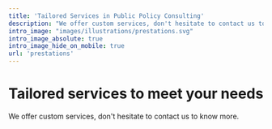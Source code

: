 ```yaml
---
title: 'Tailored Services in Public Policy Consulting'
description: "We offer custom services, don't hesitate to contact us to know more."
intro_image: "images/illustrations/prestations.svg"
intro_image_absolute: true
intro_image_hide_on_mobile: true
url: 'prestations'
---
```


# Tailored services to meet your needs

We offer custom services, don't hesitate to contact us to know more.

<br><br>
